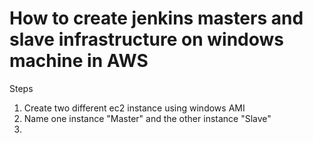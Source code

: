# How to create jenkins masters and slave infrastructure on windows machine in AWS

Steps 

1. Create two different ec2 instance using windows AMI
2. Name one instance "Master" and the other instance "Slave"
3.
